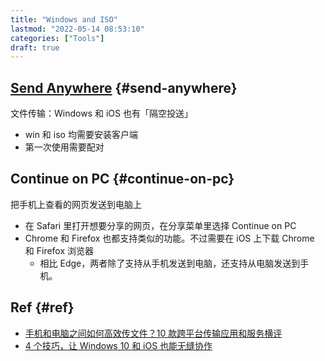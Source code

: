 ```yaml
---
title: "Windows and ISO"
lastmod: "2022-05-14 08:53:10"
categories: ["Tools"]
draft: true
---
```


## [Send Anywhere](https://send-anywhere.com/) {#send-anywhere}

文件传输：Windows 和 iOS 也有「隔空投送」

-   win 和 iso 均需要安装客户端
-   第一次使用需要配对


## Continue on PC {#continue-on-pc}

把手机上查看的网页发送到电脑上

-   在 Safari 里打开想要分享的网页，在分享菜单里选择 Continue on PC
-   Chrome 和 Firefox 也都支持类似的功能。不过需要在 iOS 上下载 Chrome 和 Firefox 浏览器
    -   相比 Edge，两者除了支持从手机发送到电脑，还支持从电脑发送到手机。


## Ref {#ref}

-   [手机和电脑之间如何高效传文件？10 款跨平台传输应用和服务横评](https://sspai.com/post/53889)
-   [4 个技巧，让 Windows 10 和 iOS 也能无缝协作](https://sspai.com/post/59329)